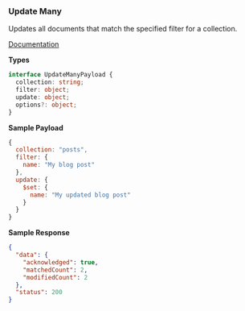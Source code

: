 ### Update Many

Updates all documents that match the specified filter for a collection.

[Documentation](https://www.mongodb.com/docs/manual/reference/method/db.collection.updateMany/)

**Types**

```ts
interface UpdateManyPayload {
  collection: string;
  filter: object;
  update: object;
  options?: object;
}
```

**Sample Payload**

```js
{
  collection: "posts",
  filter: {
    name: "My blog post"
  },
  update: {
    $set: {
      name: "My updated blog post"
    }
  }
}
```

**Sample Response**

```json
{
  "data": {
    "acknowledged": true,
    "matchedCount": 2,
    "modifiedCount": 2
  },
  "status": 200
}
```
